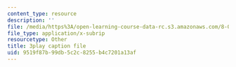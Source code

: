 ```yaml
---
content_type: resource
description: ''
file: /media/https%3A/open-learning-course-data-rc.s3.amazonaws.com/8-03sc-physics-iii-vibrations-and-waves-fall-2016/9519f87b99db5c2c8255b4c7201a13af_FCFpaKcpuXQ.vtt
file_type: application/x-subrip
resourcetype: Other
title: 3play caption file
uid: 9519f87b-99db-5c2c-8255-b4c7201a13af
---
```

